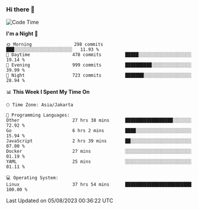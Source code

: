 ### Hi there 👋

<!--
**rmsubekti/rmsubekti** is a ✨ _special_ ✨ repository because its `README.md` (this file) appears on your GitHub profile.

Here are some ideas to get you started:

- 🔭 I’m currently working on ...
- 🌱 I’m currently learning ...
- 👯 I’m looking to collaborate on ...
- 🤔 I’m looking for help with ...
- 💬 Ask me about ...
- 📫 How to reach me: ...
- 😄 Pronouns: ...
- ⚡ Fun fact: ...
-->

<!--START_SECTION:waka-->
![Code Time](http://img.shields.io/badge/Code%20Time-1%2C607%20hrs%2040%20mins-blue)

**I'm a Night 🦉** 

```text
🌞 Morning                298 commits         ███░░░░░░░░░░░░░░░░░░░░░░   11.93 % 
🌆 Daytime                478 commits         █████░░░░░░░░░░░░░░░░░░░░   19.14 % 
🌃 Evening                999 commits         ██████████░░░░░░░░░░░░░░░   39.99 % 
🌙 Night                  723 commits         ███████░░░░░░░░░░░░░░░░░░   28.94 % 
```


📊 **This Week I Spent My Time On** 

```text
🕑︎ Time Zone: Asia/Jakarta

💬 Programming Languages: 
Other                    27 hrs 38 mins      ██████████████████░░░░░░░   72.92 % 
Go                       6 hrs 2 mins        ████░░░░░░░░░░░░░░░░░░░░░   15.94 % 
JavaScript               2 hrs 39 mins       ██░░░░░░░░░░░░░░░░░░░░░░░   07.00 % 
Docker                   27 mins             ░░░░░░░░░░░░░░░░░░░░░░░░░   01.19 % 
YAML                     25 mins             ░░░░░░░░░░░░░░░░░░░░░░░░░   01.11 % 

💻 Operating System: 
Linux                    37 hrs 54 mins      █████████████████████████   100.00 % 
```


 Last Updated on 05/08/2023 00:36:22 UTC
<!--END_SECTION:waka-->
